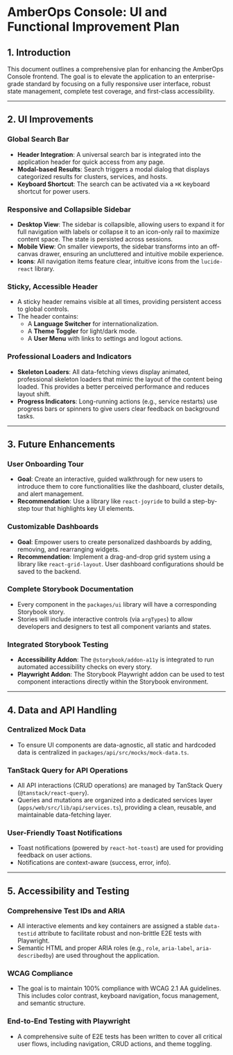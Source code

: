 # AmberOps Console: UI and Functional Improvement Plan

## 1. Introduction

This document outlines a comprehensive plan for enhancing the AmberOps Console frontend. The goal is to elevate the application to an enterprise-grade standard by focusing on a fully responsive user interface, robust state management, complete test coverage, and first-class accessibility.

---

## 2. UI Improvements

### Global Search Bar

-   **Header Integration**: A universal search bar is integrated into the application header for quick access from any page.
-   **Modal-based Results**: Search triggers a modal dialog that displays categorized results for clusters, services, and hosts.
-   **Keyboard Shortcut**: The search can be activated via a `⌘K` keyboard shortcut for power users.

### Responsive and Collapsible Sidebar

-   **Desktop View**: The sidebar is collapsible, allowing users to expand it for full navigation with labels or collapse it to an icon-only rail to maximize content space. The state is persisted across sessions.
-   **Mobile View**: On smaller viewports, the sidebar transforms into an off-canvas drawer, ensuring an uncluttered and intuitive mobile experience.
-   **Icons**: All navigation items feature clear, intuitive icons from the `lucide-react` library.

### Sticky, Accessible Header

-   A sticky header remains visible at all times, providing persistent access to global controls.
-   The header contains:
    -   A **Language Switcher** for internationalization.
    -   A **Theme Toggler** for light/dark mode.
    -   A **User Menu** with links to settings and logout actions.

### Professional Loaders and Indicators

-   **Skeleton Loaders**: All data-fetching views display animated, professional skeleton loaders that mimic the layout of the content being loaded. This provides a better perceived performance and reduces layout shift.
-   **Progress Indicators**: Long-running actions (e.g., service restarts) use progress bars or spinners to give users clear feedback on background tasks.

---

## 3. Future Enhancements

### User Onboarding Tour
- **Goal**: Create an interactive, guided walkthrough for new users to introduce them to core functionalities like the dashboard, cluster details, and alert management.
- **Recommendation**: Use a library like `react-joyride` to build a step-by-step tour that highlights key UI elements.

### Customizable Dashboards
- **Goal**: Empower users to create personalized dashboards by adding, removing, and rearranging widgets.
- **Recommendation**: Implement a drag-and-drop grid system using a library like `react-grid-layout`. User dashboard configurations should be saved to the backend.


### Complete Storybook Documentation

-   Every component in the `packages/ui` library will have a corresponding Storybook story.
-   Stories will include interactive controls (via `argTypes`) to allow developers and designers to test all component variants and states.

### Integrated Storybook Testing

-   **Accessibility Addon**: The `@storybook/addon-a11y` is integrated to run automated accessibility checks on every story.
-   **Playwright Addon**: The Storybook Playwright addon can be used to test component interactions directly within the Storybook environment.

---

## 4. Data and API Handling

### Centralized Mock Data

-   To ensure UI components are data-agnostic, all static and hardcoded data is centralized in `packages/api/src/mocks/mock-data.ts`.

### TanStack Query for API Operations

-   All API interactions (CRUD operations) are managed by TanStack Query (`@tanstack/react-query`).
-   Queries and mutations are organized into a dedicated services layer (`apps/web/src/lib/api/services.ts`), providing a clean, reusable, and maintainable data-fetching layer.

### User-Friendly Toast Notifications

-   Toast notifications (powered by `react-hot-toast`) are used for providing feedback on user actions.
-   Notifications are context-aware (success, error, info).

---

## 5. Accessibility and Testing

### Comprehensive Test IDs and ARIA

-   All interactive elements and key containers are assigned a stable `data-testid` attribute to facilitate robust and non-brittle E2E tests with Playwright.
-   Semantic HTML and proper ARIA roles (e.g., `role`, `aria-label`, `aria-describedby`) are used throughout the application.

### WCAG Compliance

-   The goal is to maintain 100% compliance with WCAG 2.1 AA guidelines. This includes color contrast, keyboard navigation, focus management, and semantic structure.

### End-to-End Testing with Playwright

-   A comprehensive suite of E2E tests has been written to cover all critical user flows, including navigation, CRUD actions, and theme toggling.
